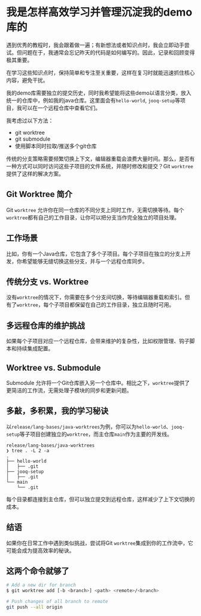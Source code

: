 # 我是怎样高效学习并管理沉淀我的demo库的

遇到优秀的教程时，我会跟着做一遍；有新想法或者知识点时，我会立即动手尝试。但问题在于，我通常会忘记昨天的代码是如何编写的。因此，记录和回顾变得极其重要。

在学习这些知识点时，保持简单和专注至关重要，这样在复习时就能迅速抓住核心内容，避免干扰。

我的demo库需要独立的提交历史，同时我希望能将这些demo以语言分类，放入统一的仓库中，例如我的java仓库。这里面会有`hello-world`, `jooq-setup`等项目，我可以在一个远程仓库中查看它们。

我考虑过以下方法：

- git worktree
- git submodule
- 使用脚本同时拉取/推送多个git仓库

传统的分支策略需要频繁切换上下文，编辑器重载会浪费大量时间。那么，是否有一种方式可以同时访问这些子项目的文件系统，并随时修改和提交？Git `worktree` 提供了这样的解决方案。

## Git Worktree 简介
Git `worktree` 允许你在同一仓库的不同分支上同时工作，无需切换等待。每个`worktree`都有自己的工作目录，让你可以把分支当作完全独立的项目处理。

## 工作场景
比如，你有一个Java仓库，它包含了多个子项目。每个子项目在独立的分支上开发，你希望能够无缝切换这些分支，并与一个远程仓库同步。

## 传统分支 vs. Worktree
没有`worktree`的情况下，你需要在多个分支间切换，等待编辑器重载和索引。但有了`worktree`，每个子项目都保留在自己的工作目录，独立且随时可用。

## 多远程仓库的维护挑战
如果每个子项目对应一个远程仓库，会带来维护的复杂性，比如权限管理、钩子脚本和持续集成配置。

## Worktree vs. Submodule
Submodule 允许将一个Git仓库嵌入另一个仓库中。相比之下，`worktree`提供了更简洁的工作流，无需处理子模块的同步和更新问题。

## 多敲，多积累，我的学习秘诀
以`release/lang-bases/java-worktrees`为例，你可以为`hello-world`、`jooq-setup`等子项目创建独立的`worktree`，而主仓库`main`作为主要的开发线。

```plaintext
release/lang-bases/java-worktrees 
❯ tree . -L 2 -a
.
├── hello-world
│   ├── .git
├── jooq-setup
│   ├── .git
└── main
    └── .git
```

每个目录都连接到主仓库，但可以独立提交到远程仓库，这样减少了上下文切换的成本。

## 结语
如果你在日常工作中遇到类似挑战，尝试将Git `worktree`集成到你的工作流中，它可能会成为提高效率的秘诀。

## 这两个命令就够了


```bash
# Add a new dir for branch
$ git worktree add [-b <branch>] <path> <remote>/<branch>

# Push changes of all branch to remote
git push --all origin
```

